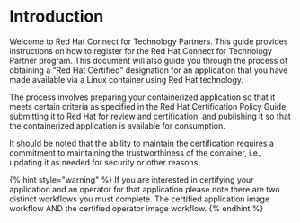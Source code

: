 # Introduction

Welcome to Red Hat Connect for Technology Partners. This guide provides instructions on how to register for the Red Hat Connect for Technology Partner program. This document will also guide you through the process of obtaining a “Red Hat Certified” designation for an application that you have made available via a Linux container using Red Hat technology.

The process involves preparing your containerized application so that it meets certain criteria as specified in the Red Hat Certification Policy Guide, submitting it to Red Hat for review and certification, and publishing it so that the containerized application is available for consumption.

It should be noted that the ability to maintain the certification requires a commitment to maintaining the trustworthiness of the container, i.e., updating it as needed for security or other reasons.

{% hint style="warning" %}
If you are interested in certifying your application and an operator for that application please note there are two distinct workflows you must complete. The certified application image workflow AND the certified operator image workflow. 
{% endhint %}

